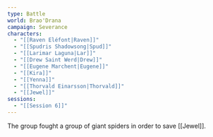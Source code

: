```yaml
---
type: Battle
world: Brao'Drana
campaign: Severance
characters:
  - "[[Raven Eléfont|Raven]]"
  - "[[Spudris Shadowsong|Spud]]"
  - "[[Larimar Laguna|Lar]]"
  - "[[Drew Saint Werd|Drew]]"
  - "[[Eugene Marchent|Eugene]]"
  - "[[Kira]]"
  - "[[Yenna]]"
  - "[[Thorvald Einarsson|Thorvald]]"
  - "[[Jewel]]"
sessions:
  - "[[Session 6]]"
---
```

The group fought a group of giant spiders in order to save [[Jewel]].